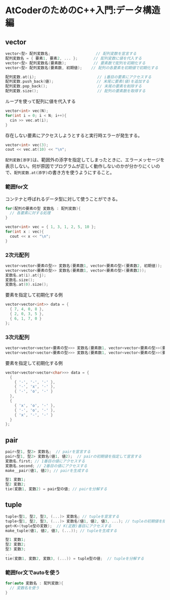 # AtCoderのためのC++入門:データ構造編

## vector

```cpp
vector<型> 配列変数名;                    // 配列変数を宣言する
配列変数名 = { 要素1, 要素2, ... };       // 配列変数に値を代入する
vector<型> 配列変数名(要素数);            // 要素数で配列を初期化する
vector<型> 配列変数名(要素数, 初期値);    // 配列の各要素を初期値で初期化する

配列変数.at(i);                           // i番目の要素にアクセスする
配列変数.push_back(値);                   // 末尾に要素(値)を追加する
配列変数.pop_back();                      // 末尾の要素を削除する
配列変数.size();                          // 配列の要素数を取得する
```

ループを使って配列に値を代入する

```cpp
vector<int> vec(N);
for(int i = 0; i < N; i++){
  cin >> vec.at(i);
}
```

存在しない要素にアクセスしようとすると実行時エラーが発生する。

```cpp
vector<int> vec(3);
cout << vec.at(10) << "\n";
```

`配列変数[添字]`は、範囲外の添字を指定してしまったときに、エラーメッセージを表示しない。何が原因でプログラムが正しく動作しないのかが分かりにくいので、`配列変数.at(添字)`の書き方を使うようにすること。

### 範囲for文

コンテナと呼ばれるデータ型に対して使うことができる。

```cpp
for(配列の要素の型 変数名 : 配列変数){
  // 各要素に対する処理
}

vector<int> vec = { 1, 3, 1, 2, 5, 10 };
for(int x : vec){
  cout << x << "\n";
}
```

### 2次元配列

```cpp
vector<vector<要素の型>> 変数名(要素数1, vector<要素の型>(要素数2, 初期値));  // 2次元配列を宣言する
vector<vector<要素の型>> 変数名(要素数1, vector<要素の型>(要素数2));          // 初期値を省略して宣言する
変数名.at(i).at(j);                                                           // i行j列目へアクセスする
変数名.size();                                                                // 行の大きさを取得する
変数名.at(0).size();                                                          // 列の大きさを取得する
```

要素を指定して初期化する例

```cpp
vector<vector<int>> data = {
  { 7, 4, 0, 8 },
  { 2, 0, 3, 5 },
  { 6, 1, 7, 0 }
};
```

### 3次元配列

```cpp
vector<vector<vector<要素の型>>> 変数名(要素数1, vector<vector<要素の型>>(要素数2, vector<要素の型>(要素数3, 初期値))); // 3次元配列を宣言する
vector<vector<vector<要素の型>>> 変数名(要素数1, vector<vector<要素の型>>(要素数2, vector<要素の型>(要素数3)));         // 初期値を省略して宣言する
```

要素を指定して初期化する例

```cpp
vector<vector<vector<char>>> data = {
  {
    { '-', '-', '-' },
    { '-', 'x', '-' },
    { '-', 'o', '-' }
  },
  {
    { 'x', 'o', '-' },
    { '-', 'o', '-' },
    { 'x', '-', '-' }
  }
};
```

## pair

```cpp
pair<型1, 型2> 変数名;  // pairを宣言する
pair<型1, 型2> 変数名(値1, 値2);  // pairの初期値を指定して宣言する
変数名.first; // 1番目の値にアクセスする
変数名.second; // 2番目の値にアクセスする
make__pair(値1, 値2); // pairを生成する

型1 変数1;
型2 変数2;
tie(変数1, 変数2) = pair型の値; // pairを分解する
```

## tuple

```cpp
tuple<型1, 型2, 型3, (...)> 変数名; // tupleを宣言する
tuple<型1, 型2, 型3, (...)> 変数名(値1, 値2, 値3, ...); // tupleの初期値を指定して宣言する
get<K>(tuple型の変数);  // K(定数)番目にアクセスする
make_tuple(値1, 値2, 値3, (...)); // tupleを生成する

型1 変数1;
型2 変数2;
型3 変数3;
...
tie(変数1, 変数2, 変数3, (...)) = tuple型の値;  // tupleを分解する
```

### 範囲for文でautoを使う

```cpp
for(auto 変数名 : 配列変数){
  // 変数名を使う
}
```